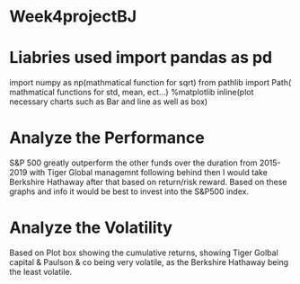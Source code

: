 # Week4projectBJ

# Liabries used import pandas as pd

import numpy as np(mathmatical function for sqrt)
from pathlib import Path( mathmatical functions for std, mean, ect...)
%matplotlib inline(plot necessary charts such as Bar and line as well as box)

# Analyze the Performance
S&P 500 greatly outperform the other funds over the duration from 2015-2019
with Tiger Global managemnt following behind then I would take Berkshire Hathaway after that
based on return/risk reward. Based on these graphs and info it would be best to invest into the S&P500 index. 

# Analyze the Volatility
Based on Plot box showing the cumulative returns, showing Tiger Golbal capital & Paulson & co being very volatile, as 
the Berkshire Hathaway being the least volatile. 

